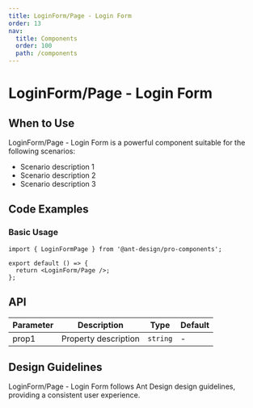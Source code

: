 ```yaml
---
title: LoginForm/Page - Login Form
order: 13
nav:
  title: Components
  order: 100
  path: /components
---
```


# LoginForm/Page - Login Form

## When to Use

LoginForm/Page - Login Form is a powerful component suitable for the following scenarios:

- Scenario description 1
- Scenario description 2
- Scenario description 3

## Code Examples

### Basic Usage

```tsx
import { LoginFormPage } from '@ant-design/pro-components';

export default () => {
  return <LoginForm/Page />;
};
```

## API

| Parameter | Description          | Type     | Default |
| --------- | -------------------- | -------- | ------- |
| prop1     | Property description | `string` | -       |

## Design Guidelines

LoginForm/Page - Login Form follows Ant Design design guidelines, providing a consistent user experience.
